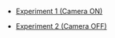 
* [Experiment 1 (Camera ON)](https://kiran-nicole-rai.github.io/meeting-1)

* [Experiment 2 (Camera OFF)](https://kiran-nicole-rai.github.io/meeting-2)
